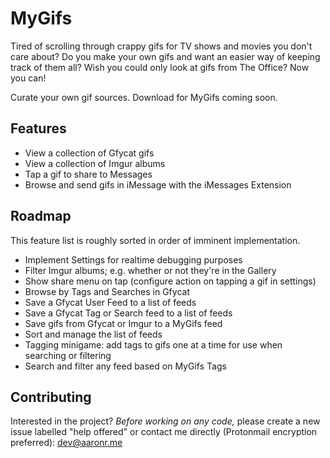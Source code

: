 # MyGifs

Tired of scrolling through crappy gifs for TV shows and movies you don't care about?
Do you make your own gifs and want an easier way of keeping track of them all?
Wish you could only look at gifs from The Office?
Now you can!

Curate your own gif sources. Download for MyGifs coming soon.

## Features

- View a collection of Gfycat gifs
- View a collection of Imgur albums
- Tap a gif to share to Messages
- Browse and send gifs in iMessage with the iMessages Extension

## Roadmap

This feature list is roughly sorted in order of imminent implementation.

* Implement Settings for realtime debugging purposes
* Filter Imgur albums; e.g. whether or not they're in the Gallery
* Show share menu on tap (configure action on tapping a gif in settings)
* Browse by Tags and Searches in Gfycat
* Save a Gfycat User Feed to a list of feeds
* Save a Gfycat Tag or Search feed to a list of feeds
* Save gifs from Gfycat or Imgur to a MyGifs feed
* Sort and manage the list of feeds
* Tagging minigame: add tags to gifs one at a time for use when searching or filtering
* Search and filter any feed based on MyGifs Tags

## Contributing

Interested in the project? *Before working on any code,* please create a new issue labelled "help offered" or contact me directly (Protonmail encryption preferred): dev@aaronr.me
